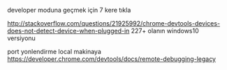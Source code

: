 developer moduna geçmek için 7 kere tıkla

http://stackoverflow.com/questions/21925992/chrome-devtools-devices-does-not-detect-device-when-plugged-in
227+ olanın windows10 versiyonu

port yonlendirme local makinaya
https://developer.chrome.com/devtools/docs/remote-debugging-legacy

